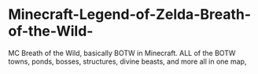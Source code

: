 # Minecraft-Legend-of-Zelda-Breath-of-the-Wild-
MC Breath of the Wild, basically BOTW in Minecraft. ALL of the BOTW towns, ponds, bosses, structures, divine beasts, and more all in one map, 
